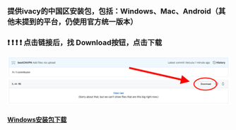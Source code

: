 ### 提供ivacy的中国区安装包，包括：Windows、Mac、Android（其他未提到的平台，仍使用官方统一版本）

### ❗ ❗ ❗ ❗  点击链接后，找 Download按钮，点击下载

![下载方式提示](pics/downloadtip.png)


#### [Windows安装包下载](files/ivacy-windows-installation-instructions.zip)
